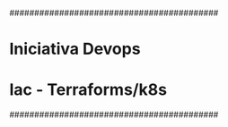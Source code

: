 ##########################################
# Iniciativa Devops
# Iac - Terraforms/k8s                   #
##########################################